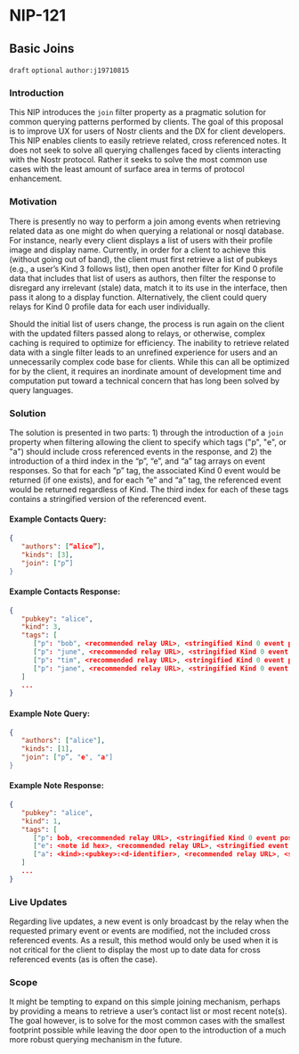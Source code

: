 # NIP-121

## Basic Joins
`draft` `optional` `author:j19710815`

### Introduction

This NIP introduces the `join` filter property as a pragmatic solution for common querying patterns performed by clients. The goal of this proposal is to improve UX for users of Nostr clients and the DX for client developers. This NIP enables clients to easily retrieve related, cross referenced notes. It does not seek to solve all querying challenges faced by clients interacting with the Nostr protocol. Rather it seeks to solve the most common use cases with the least amount of surface area in terms of protocol enhancement.

### Motivation

There is presently no way to perform a join among events when retrieving related data as one might do when querying a relational or nosql database. For instance, nearly every client displays a list of users with their profile image and display name. Currently, in order for a client to achieve this (without going out of band), the client must first retrieve a list of pubkeys (e.g., a user’s Kind 3 follows list), then open another filter for Kind 0 profile data that includes that list of users as authors, then filter the response to disregard any irrelevant (stale) data, match it to its use in the interface, then pass it along to a display function. Alternatively, the client could query relays for Kind 0 profile data for each user individually. 

Should the initial list of users change, the process is run again on the client with the updated filters passed along to relays, or otherwise, complex caching is required to optimize for efficiency. The inability to retrieve related data with a single filter leads to an unrefined experience for users and an unnecessarily complex code base for clients. While this can all be optimized for by the client, it requires an inordinate amount of development time and computation put toward a technical concern that has long been solved by query languages.

### Solution

The solution is presented in two parts: 1) through the introduction of a `join` property when filtering allowing the client to specify which tags ("p", "e", or "a") should include cross referenced events in the response, and 2) the introduction of a third index in the “p”, “e”, and “a” tag arrays on event responses. So that for each “p” tag, the associated Kind 0 event would be returned (if one exists), and for each “e” and “a” tag, the referenced event would be returned regardless of Kind. The third index for each of these tags contains a stringified version of the referenced event.

#### Example Contacts Query:
```json
{
   "authors": [“alice”],
   "kinds": [3],
   "join": ["p”]
}
```

#### Example Contacts Response:
```json
{
   "pubkey": "alice",
   "kind": 3,
   "tags": [
      ["p": "bob", <recommended relay URL>, <stringified Kind 0 event posted by bob>],
      ["p": "june", <recommended relay URL>, <stringified Kind 0 event posted by june>],
      ["p": "tim", <recommended relay URL>, <stringified Kind 0 event posted by tim>],
      ["p": "jane", <recommended relay URL>, <stringified Kind 0 event posted by jane>]
   ]
   ...
}
```

#### Example Note Query:

```json
{
   "authors": ["alice"],
   "kinds": [1],
   "join": ["p”, "e", "a"]
}
```

#### Example Note Response:
```json
{
   "pubkey": "alice",
   "kind": 1,
   "tags": [
      ["p": bob, <recommended relay URL>, <stringified Kind 0 event posted by bob>],
      ["e": <note id hex>, <recommended relay URL>, <stringified event matching the specified event id>]
      ["a": <kind>:<pubkey>:<d-identifier>, <recommended relay URL>, <stringified event matching the specified naddr code>]
   ]
   ...
}
```

### Live Updates

Regarding live updates, a new event is only broadcast by the relay when the requested primary event or events are modified, not the included cross referenced events. As a result, this method would only be used when it is not critical for the client to display the most up to date data for cross referenced events (as is often the case).

### Scope

It might be tempting to expand on this simple joining mechanism, perhaps by providing a means to retrieve a user’s contact list or most recent note(s). The goal however, is to solve for the most common cases with the smallest footprint possible while leaving the door open to the introduction of a much more robust querying mechanism in the future.

